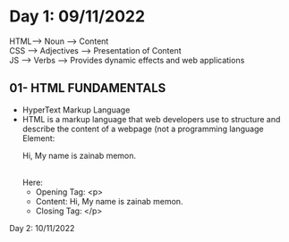 # Day 1: 09/11/2022
HTML--> Noun --> Content <br>
CSS --> Adjectives --> Presentation of Content <br>
JS  --> Verbs --> Provides dynamic effects and web applications <br>
## 01- HTML FUNDAMENTALS
- HyperText Markup Language
- HTML is a markup language that web developers use to structure and describe the content of a webpage (not a programming language
Element: <p>Hi, My name is zainab memon.</p> <br>
Here: 
	- Opening Tag: \<p>
	- Content: Hi, My name is zainab memon.
	- Closing Tag: \</p>


Day 2: 10/11/2022
